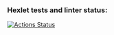 ### Hexlet tests and linter status:
[![Actions Status](https://github.com/Duburamen/frontend-project-lvl1/workflows/hexlet-check/badge.svg)](https://github.com/Duburamen/frontend-project-lvl1/actions)